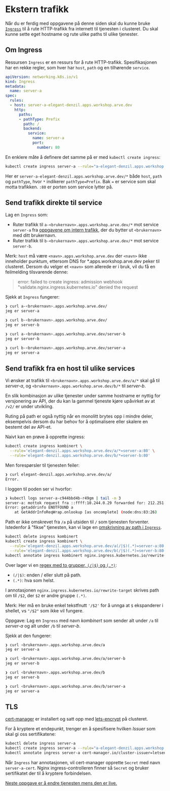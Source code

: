 # Ekstern trafikk
Når du er ferdig med oppgavene på denne siden skal du kunne bruke
[`Ingress`](https://kubernetes.io/docs/concepts/services-networking/ingress/)
til å rute HTTP-trafikk fra internett til tjenesten i clusteret. Du skal
kunne sette eget hostname og rute ulike paths til ulike tjenester.

## Om Ingress
Ressursen `Ingress` er en ressurs for å rute HTTP-trafikk. Spesifikasjonen
har en rekke regler, som hver har `host`, `path` og en tilhørende `service`.

```yaml
apiVersion: networking.k8s.io/v1
kind: Ingress
metadata:
  name: server-a
spec:
  rules:
  - host: server-a-elegant-denzil.apps.workshop.arve.dev
    http:
      paths:
      - pathType: Prefix
        path: /
        backend:
          service:
            name: server-a
            port:
              number: 80
```

En enklere måte å definere det samme på er med `kubectl create ingress`:

```sh
kubectl create ingress server-a --rule="a-elegant-denzil.apps.workshop.arve.dev/*=server-a:80"
```

Her er `server-a-elegant-denzil.apps.workshop.arve.dev/*` både `host`, `path` og `pathType`, hvor
`*` indikerer `pathType=Prefix`. Bak `=` er service som skal motta trafikken. `:80` er porten som
service lytter på.

## Send trafikk direkte til service
Lag en `Ingress` som:

- Ruter trafikk til `a-<brukernavn>.apps.workshop.arve.dev/*` mot service `server-a`
  fra [oppgavene om intern trafikk](intern-trafikk.md), der du bytter ut `<brukernavn>`
  med ditt brukernavn.
- Ruter trafikk til `b-<brukernavn>.apps.workshop.arve.dev/*` mot service `server-b`.

Merk: `host` må være `<navn>.apps.workshop.arve.dev` der `<navn>` ikke inneholder punktum,
ettersom DNS for *.apps.workshop.arve.dev peker til clusteret. Dersom du velger et `<navn>`
som allerede er i bruk, vil du få en feilmelding tilsvarende denne:

> error: failed to create ingress: admission webhook "validate.nginx.ingress.kubernetes.io" denied the request

Sjekk at `Ingress` fungerer:

```sh
❯ curl a-<brukernavn>.apps.workshop.arve.dev/
jeg er server-a

❯ curl b-<brukernavn>.apps.workshop.arve.dev/
jeg er server-b

❯ curl a-<brukernavn>.apps.workshop.arve.dev/server-b
jeg er server-b

❯ curl b-<brukernavn>.apps.workshop.arve.dev/server-a
jeg er server-a
```

## Send trafikk fra en host til ulike services
Vi ønsker at trafikk til `<brukernavn>.apps.workshop.arve.dev/a/*` skal gå til *server-a*,
og `<brukernavn>.apps.workshop.arve.dev/b/*` til *server-b*.

En slik kombinasjon av ulike tjenester under samme hostname er nyttig for versjonering av API,
der du kan la gammel tjeneste kjøre upåvirket av at `/v2/` er under utvikling.

Ruting på path er også nyttig når en monolitt brytes opp i mindre deler, eksempelvis dersom du
har behov for å optimalisere eller skalere en bestemt del av API-et.

Naivt kan en prøve å opprette ingress:

```sh
kubectl create ingress kombinert \
  --rule='elegant-denzil.apps.workshop.arve.dev/a/*=server-a:80' \
  --rule='elegant-denzil.apps.workshop.arve.dev/b/*=server-b:80'
```

Men forespørsler til tjenesten feiler:

```sh
❯ curl elegant-denzil.apps.workshop.arve.dev/a/
Error.
```

I loggen til poden ser vi hvorfor:

```sh
❯ kubectl logs server-a-c944bbd4b-r49gm | tail -n 3
server-a: mottok request fra ::ffff:10.244.0.29 forwarded for: 212.251.175.15 til http://elegant-denzil.apps.workshop.arve.dev/a/
Error: getaddrinfo ENOTFOUND a
    at GetAddrInfoReqWrap.onlookup [as oncomplete] (node:dns:83:26)
```

Path er ikke omskrevet fra `/a` på utsiden til `/` som tjenesten forventer.
Istedenfor å "fikse" tjenesten, kan vi lage en
[omskrivning av path i `Ingress`](https://kubernetes.github.io/ingress-nginx/examples/rewrite/).

```sh
kubectl delete ingress kombinert
kubectl create ingress kombinert \
  --rule='elegant-denzil.apps.workshop.arve.dev/a(/|$)(.*)=server-a:80' \
  --rule='elegant-denzil.apps.workshop.arve.dev/b(/|$)(.*)=server-b:80'
kubectl annotate ingress kombinert nginx.ingress.kubernetes.io/rewrite-target='/$2'
```

Over lager vi en [regex med to grupper, `(/|$)` og `(.*)`](https://regex101.com/r/RMmBjH/1):

- `(/|$)`: enden / eller slutt på path.
- `(.*)`: hva som helst.

I annotasjonen `nginx.ingress.kubernetes.io/rewrite-target` skrives path om til `/$2`, der
`$2` er andre gruppe `(.*)`.

Merk: Her må en bruke enkel tekstfnutt `'/$2'` for å unnga at `$` ekspanderer i shellet,
vs `"/$2"` som ikke vil fungere.

Oppgave: Lag en `Ingress` med navn *kombinert* som sender alt under `/a` til *server-a*
og alt under `/b` til *server-b*.

Sjekk at den fungerer:

```sh
❯ curl <brukernavn>.apps.workshop.arve.dev/a
jeg er server-a

❯ curl <brukernavn>.apps.workshop.arve.dev/a/server-b
jeg er server-b

❯ curl <brukernavn>.apps.workshop.arve.dev/b
jeg er server-b

❯ curl <brukernavn>.apps.workshop.arve.dev/b/server-a
jeg er server-a
```

## TLS
[cert-manager](https://cert-manager.io) er installert og satt opp med
[lets-encrypt](https://letsencrypt.org) på clusteret.

For å kryptere et endepunkt, trenger en å spesifisere hvilken *Issuer*
som skal gi oss sertifikatene:

```sh
kubectl delete ingress server-a
kubectl create ingress server-a --rule="a-elegant-denzil.apps.workshop.arve.dev/*=server-a:80,tls=server-a-cert"
kubectl annotate ingress server-a cert-manager.io/cluster-issuer=letsencrypt
```

Når `Ingress` har annotasjonen, vil cert-manager opprette `Secret` med navn `server-a-cert`.
Nginx ingress-controlleren finner så `Secret` og bruker sertifikatet der til å kryptere forbindelsen.

[Neste oppgave er å endre tjenesten mens den er live.](rullerende-deployment.md)